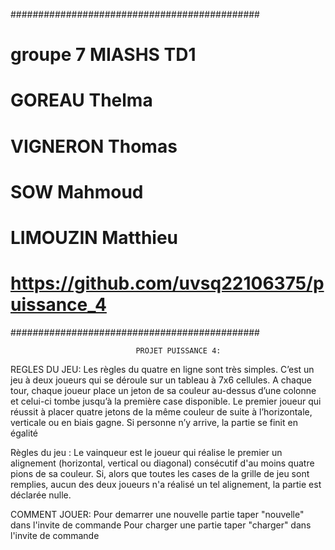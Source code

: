 #############################################
# groupe 7 MIASHS TD1
# GOREAU Thelma
# VIGNERON Thomas
# SOW Mahmoud
# LIMOUZIN Matthieu
# https://github.com/uvsq22106375/puissance_4
#############################################


                                PROJET PUISSANCE 4:

REGLES DU JEU:
Les règles du quatre en ligne sont très simples. C’est un jeu à deux joueurs qui se déroule sur un tableau à 7x6 cellules. A chaque tour, chaque joueur place un jeton de sa couleur au-dessus d’une colonne et celui-ci tombe jusqu’à la première case disponible. Le premier joueur qui réussit à placer quatre jetons de la même couleur de suite à l’horizontale, verticale ou en biais gagne. Si personne n’y arrive, la partie se finit en égalité

Règles du jeu : Le vainqueur est le joueur qui réalise le premier un alignement (horizontal, vertical ou diagonal) consécutif d'au moins quatre pions de sa couleur. Si, alors que toutes les cases de la grille de jeu sont remplies, aucun des deux joueurs n'a réalisé un tel alignement, la partie est déclarée nulle.


COMMENT JOUER:
Pour demarrer une nouvelle partie taper "nouvelle" dans l'invite de commande
Pour charger une partie taper "charger" dans l'invite de commande





